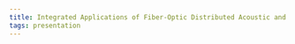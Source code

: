 ```yaml
---
title: Integrated Applications of Fiber-Optic Distributed Acoustic and Temperature Sensing
tags: presentation 
---
```

